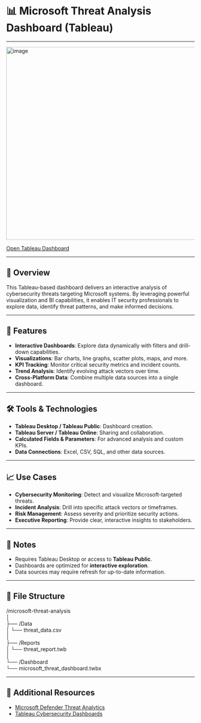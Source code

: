 # 📊 Microsoft Threat Analysis Dashboard (Tableau)

---

<img width="1038" height="514" alt="image" src="https://github.com/user-attachments/assets/a87aa22e-2f0a-4aed-a5a9-a854541908fb" />

[Open Tableau Dashboard](https://public.tableau.com/app/profile/sahar.yacoov/viz/_19_7/Dashboard1)

---

## 🧠 Overview

This Tableau-based dashboard delivers an interactive analysis of cybersecurity threats targeting Microsoft systems. By leveraging powerful visualization and BI capabilities, it enables IT security professionals to explore data, identify threat patterns, and make informed decisions.

---

## 🔧 Features

- **Interactive Dashboards**: Explore data dynamically with filters and drill-down capabilities.  
- **Visualizations**: Bar charts, line graphs, scatter plots, maps, and more.  
- **KPI Tracking**: Monitor critical security metrics and incident counts.  
- **Trend Analysis**: Identify evolving attack vectors over time.  
- **Cross-Platform Data**: Combine multiple data sources into a single dashboard.  

---

## 🛠 Tools & Technologies

- **Tableau Desktop / Tableau Public**: Dashboard creation.  
- **Tableau Server / Tableau Online**: Sharing and collaboration.  
- **Calculated Fields & Parameters**: For advanced analysis and custom KPIs.  
- **Data Connections**: Excel, CSV, SQL, and other data sources.  

---

## 📈 Use Cases

- **Cybersecurity Monitoring**: Detect and visualize Microsoft-targeted threats.  
- **Incident Analysis**: Drill into specific attack vectors or timeframes.  
- **Risk Management**: Assess severity and prioritize security actions.  
- **Executive Reporting**: Provide clear, interactive insights to stakeholders.  

---

## 📌 Notes

- Requires Tableau Desktop or access to **Tableau Public**.  
- Dashboards are optimized for **interactive exploration**.  
- Data sources may require refresh for up-to-date information.  

---

## 📂 File Structure

/microsoft-threat-analysis  
│  
├── /Data  
│   └── threat_data.csv  
│  
├── /Reports  
│   └── threat_report.twb  
│  
└── /Dashboard  
    └── microsoft_threat_dashboard.twbx  

---

## 🔗 Additional Resources

- [Microsoft Defender Threat Analytics](https://learn.microsoft.com/en-us/defender-xdr/threat-analytics)  
- [Tableau Cybersecurity Dashboards](https://www.tableau.com/solutions/cybersecurity-analytics)  

